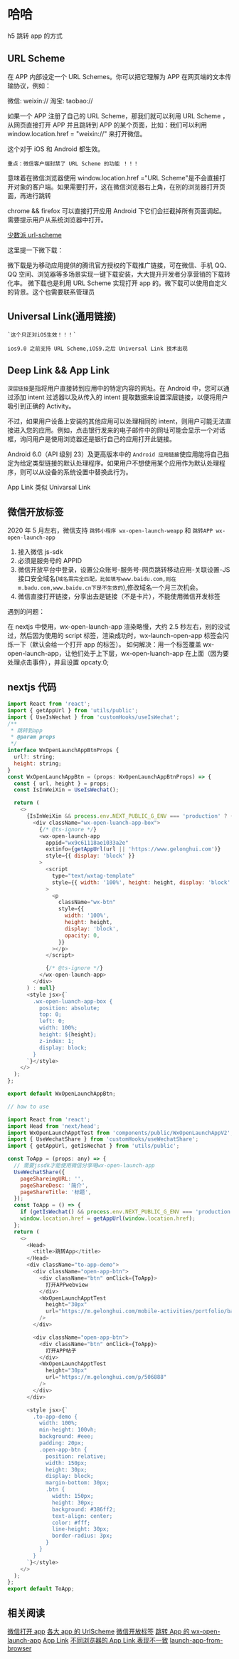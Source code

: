 # 哈哈

h5 跳转 app 的方式

## URL Scheme

在 APP 内部设定一个 URL Schemes。你可以把它理解为 APP 在网页端的文本传输协议，例如：

微信: weixin://
淘宝: taobao://

如果一个 APP 注册了自己的 URL Scheme，那我们就可以利用 URL Scheme ，从网页直接打开 APP 并且跳转到 APP 的某个页面，比如：我们可以利用 window.location.href = "weixin://" 来打开微信。

这个对于 iOS 和 Android 都生效。

`重点：微信客户端封禁了 URL Scheme 的功能 ！！！`

意味着在微信浏览器使用 window.location.href ="URL Scheme"是不会直接打开对象的客户端。如果需要打开，这在微信浏览器右上角，在别的浏览器打开页面，再进行跳转

chrome && firefox 可以直接打开应用
Android 下它们会拦截掉所有页面调起。需要提示用户从系统浏览器中打开。

[少数派 url-scheme](https://sspai.com/post/31500)

这里提一下微下载：

微下载是为移动应用提供的腾讯官方授权的下载推广链接，可在微信、手机 QQ、QQ 空间、浏览器等多场景实现一键下载安装，大大提升开发者分享营销的下载转化率。
微下载也是利用 URL Scheme 实现打开 app 的。微下载可以使用自定义的背景。这个也需要联系管理员

## Universal Link(通用链接)

    `这个只正对iOS生效！！！`

    ios9.0 之前支持 URL Scheme,iOS9.之后 Universal Link 技术出现

## Deep Link && App Link

`深层链接`是指将用户直接转到应用中的特定内容的网址。在 Android 中，您可以通过添加 intent 过滤器以及从传入的 intent 提取数据来设置深层链接，以便将用户吸引到正确的 Activity。

不过，如果用户设备上安装的其他应用可以处理相同的 intent，则用户可能无法直接进入您的应用。例如，点击银行发来的电子邮件中的网址可能会显示一个对话框，询问用户是使用浏览器还是银行自己的应用打开此链接。

Android 6.0（API 级别 23）及更高版本中的 `Android 应用链接`使应用能将自己指定为给定类型链接的默认处理程序。如果用户不想使用某个应用作为默认处理程序，则可以从设备的系统设置中替换此行为。

App Link 类似 Univarsal Link

## 微信开放标签

2020 年 5 月左右，微信支持 `跳转小程序 wx-open-launch-weapp` 和 `跳转APP wx-open-launch-app`

1. 接入微信 js-sdk
2. 必须是服务号的 APPID
3. 微信开放平台中登录，设置公众账号-服务号-网页跳转移动应用-关联设置-JS 接口安全域名(`域名需完全匹配，比如填写www.baidu.com,则在m.badu.com,www.baidu.cn下是不生效的`),修改域名一个月三次机会。
4. 微信直接打开链接，分享出去是链接（不是卡片），不能使用微信开发标签

遇到的问题：

在 nextjs 中使用，wx-open-launch-app 渲染略慢，大约 2.5 秒左右，别的没试过，然后因为使用的 script 标签，渲染成功时，wx-launch-open-app 标签会闪烁一下（默认会给一个打开 app 的标签）。
如何解决：用一个标签覆盖 wx-open-launch-app，让他们处于上下层，wx-open-luanch-app 在上面（因为要处理点击事件），并且设置 opcaty:0;

## nextjs 代码

```js
import React from 'react';
import { getAppUrl } from 'utils/public';
import { UseIsWechat } from 'customHooks/useIsWechat';
/**
 * 跳转到app
 * @param props
 */
interface WxOpenLaunchAppBtnProps {
  url?: string;
  height: string;
}
const WxOpenLaunchAppBtn = (props: WxOpenLaunchAppBtnProps) => {
  const { url, height } = props;
  const IsInWeiXin = UseIsWechat();

  return (
    <>
      {IsInWeiXin && process.env.NEXT_PUBLIC_G_ENV === 'production' ? (
        <div className="wx-open-luanch-app-box">
          {/* @ts-ignore */}
          <wx-open-launch-app
            appid="wx9c61118ae1033a2e"
            extinfo={getAppUrl(url || 'https://www.gelonghui.com')}
            style={{ display: 'block' }}
          >
            <script
              type="text/wxtag-template"
              style={{ width: '100%', height: height, display: 'block' }}
            >
              <p
                className="wx-btn"
                style={{
                  width: '100%',
                  height: height,
                  display: 'block',
                  opacity: 0,
                }}
              ></p>
            </script>

            {/* @ts-ignore */}
          </wx-open-launch-app>
        </div>
      ) : null}
      <style jsx>{`
        .wx-open-luanch-app-box {
          position: absolute;
          top: 0;
          left: 0;
          width: 100%;
          height: ${height};
          z-index: 1;
          display: block;
        }
      `}</style>
    </>
  );
};

export default WxOpenLaunchAppBtn;
```

```js
// how to use

import React from 'react';
import Head from 'next/head';
import WxOpenLaunchApptTest from 'components/public/WxOpenLaunchAppV2';
import { UseWechatShare } from 'customHooks/useWechatShare';
import { getAppUrl, getIsWechat } from 'utils/public';

const ToApp = (props: any) => {
  // 需要jssdk才能使用微信分享喝wx-open-launch-app
  UseWechatShare({
    pageShareimgURL: '',
    pageShareDesc: '简介',
    pageShareTitle: '标题',
  });
  const ToApp = () => {
    if (getIsWechat() && process.env.NEXT_PUBLIC_G_ENV === 'production') return;
    window.location.href = getAppUrl(window.location.href);
  };
  return (
    <>
      <Head>
        <title>跳转App</title>
      </Head>
      <div className="to-app-demo">
        <div className="open-app-btn">
          <div className="btn" onClick={ToApp}>
            打开APPwebview
          </div>
          <WxOpenLaunchApptTest
            height="30px"
            url="https://m.gelonghui.com/mobile-activities/portfolio/battle/80"
          />
        </div>

        <div className="open-app-btn">
          <div className="btn" onClick={ToApp}>
            打开APP帖子
          </div>
          <WxOpenLaunchApptTest
            height="30px"
            url="https://m.gelonghui.com/p/506888"
          />
        </div>
      </div>

      <style jsx>{`
        .to-app-demo {
          width: 100%;
          min-height: 100vh;
          background: #eee;
          padding: 20px;
          .open-app-btn {
            position: relative;
            width: 150px;
            height: 30px;
            display: block;
            margin-bottom: 30px;
            .btn {
              width: 150px;
              height: 30px;
              background: #386ff2;
              text-align: center;
              color: #fff;
              line-height: 30px;
              border-radius: 3px;
            }
          }
        }
      `}</style>
    </>
  );
};
export default ToApp;
```

## 相关阅读

[微信打开 app](https://juejin.cn/post/6844904126300553223#heading-27)
[各大 app 的 UrlScheme](https://www.zhihu.com/question/313529493)
[微信开放标签](https://developers.weixin.qq.com/doc/offiaccount/OA_Web_Apps/Wechat_Open_Tag.html)
[跳转 App 的 wx-open-launch-app](https://developers.weixin.qq.com/doc/offiaccount/OA_Web_Apps/Wechat_Open_Tag.html)
[App Link](https://developer.android.com/training/app-links)
[不同浏览器的 App Link 表现不一致](https://developer.huawei.com/consumer/cn/doc/development/AppGallery-connect-Guides/agc-applinking-faq-0000001086561880)
[launch-app-from-browser](https://harttle.land/2017/12/24/launch-app-from-browser.html)
